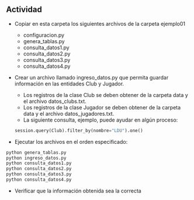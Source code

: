## Actividad

* Copiar en esta carpeta los siguientes archivos de la carpeta ejemplo01
	* configuracion.py
	* genera_tablas.py
	* consulta_datos1.py
	* consulta_datos2.py
	* consulta_datos3.py
	* consulta_datos4.py
* Crear un archivo llamado ingreso_datos.py que permita guardar información en las entidades Club y Jugador.
	* Los registros de la clase Club se deben obtener de la carpeta data y el archivo datos_clubs.txt.
	* Los registros de la clase Jugador se deben obtener de la carpeta data y el archivo datos_jugadores.txt.
	* La siguiente consulta, ejemplo, puede ayudar en algún proceso: 

	```python
	session.query(Club).filter_by(nombre="LDU").one()
	```

* Ejecutar los archivos en el orden especificado:
``` sh
python genera_tablas.py
python ingreso_datos.py
python consulta_datos1.py
python consulta_datos2.py
python consulta_datos3.py
python consulta_datos4.py
```
* Verificar que la información obtenida sea la correcta
